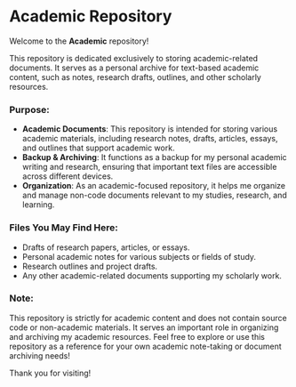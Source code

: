 # Academic Repository

Welcome to the **Academic** repository!

This repository is dedicated exclusively to storing academic-related documents. It serves as a personal archive for text-based academic content, such as notes, research drafts, outlines, and other scholarly resources.

### Purpose:
- **Academic Documents**: This repository is intended for storing various academic materials, including research notes, drafts, articles, essays, and outlines that support academic work.
- **Backup & Archiving**: It functions as a backup for my personal academic writing and research, ensuring that important text files are accessible across different devices.
- **Organization**: As an academic-focused repository, it helps me organize and manage non-code documents relevant to my studies, research, and learning.

### Files You May Find Here:
- Drafts of research papers, articles, or essays.
- Personal academic notes for various subjects or fields of study.
- Research outlines and project drafts.
- Any other academic-related documents supporting my scholarly work.

### Note:
This repository is strictly for academic content and does not contain source code or non-academic materials. It serves an important role in organizing and archiving my academic resources. Feel free to explore or use this repository as a reference for your own academic note-taking or document archiving needs!

Thank you for visiting!
